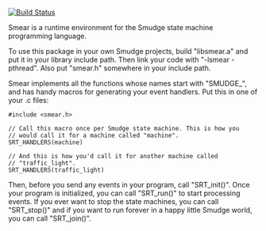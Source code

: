 [![Build Status](https://travis-ci.com/smudgelang/smear.svg?branch=master)](https://travis-ci.com/smudgelang/smear)

Smear is a runtime environment for the Smudge state machine
programming language.

To use this package in your own Smudge projects, build "libsmear.a"
and put it in your library include path. Then link your code with
"-lsmear -pthread". Also put "smear.h" somewhere in your include path.

Smear implements all the functions whose names start with "SMUDGE_",
and has handy macros for generating your event handlers. Put this in
one of your .c files:

    #include <smear.h>

    // Call this macro once per Smudge state machine. This is how you
    // would call it for a machine called "machine".
    SRT_HANDLERS(machine)

    // And this is how you'd call it for another machine called
    // "traffic_light".
    SRT_HANDLERS(traffic_light)

Then, before you send any events in your program, call
"SRT_init()". Once your program is initialized, you can call
"SRT_run()" to start processing events. If you ever want to stop the
state machines, you can call "SRT_stop()" and if you want to run
forever in a happy little Smudge world, you can call "SRT_join()".
